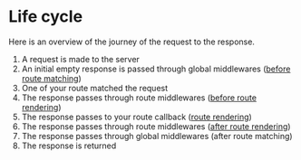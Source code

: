 # Life cycle

Here is an overview of the journey of the request to the response.

1. A request is made to the server
1. An initial empty response is passed through global middlewares ([before route matching](/http/middleware#before-route-matching))
3. One of your route matched the request
2. The response passes through route middlewares ([before route rendering](/http/middleware.html#before-response-rendered))
3. The response passes to your route callback ([route rendering](/http/response))
4. The response passes through route middlewares ([after route rendering](/http/middleware.html#after-response-rendered))
5. The response passes through global middlewares (after route matching)
6. The response is returned
